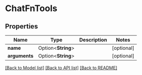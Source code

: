 # ChatFnTools

## Properties

Name | Type | Description | Notes
------------ | ------------- | ------------- | -------------
**name** | Option<**String**> |  | [optional]
**arguments** | Option<**String**> |  | [optional]

[[Back to Model list]](../README.md#documentation-for-models) [[Back to API list]](../README.md#documentation-for-api-endpoints) [[Back to README]](../README.md)


